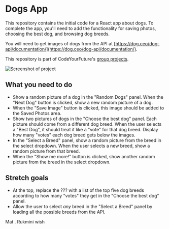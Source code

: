 # Dogs App

This repository contains the initial code for a React app about dogs. To complete the app, you'll need to add the functionality for saving photos, choosing the best dog, and browsing dog breeds.

You will need to get images of dogs from the API at [https://dog.ceo/dog-api/documentation/](https://dog.ceo/dog-api/documentation/).

This repository is part of CodeYourFuture's [group projects](https://github.com/CodeYourFuture/group-projects).

![Screenshot of project](screenshot.png)

## What you need to do

* Show a random picture of a dog in the "Random Dogs" panel. When the "Next Dog" button is clicked, show a new random picture of a dog.
* When the "Save Image" button is clicked, this image should be added to the Saved Photos area.
* Show two pictures of dogs in the "Choose the best dog" panel. Each picture should come from a different dog breed. When the user selects a "Best Dog", it should treat it like a "vote" for that dog breed. Display how many "votes" each dog breed gets below the images.
* In the "Select a Breed" panel, show a random picture from the breed in the select dropdown. When the user selects a new breed, show a random picture from that breed.
* When the "Show me more!" button is clicked, show another random picture from the breed in the select dropdown.

## Stretch goals

* At the top, replace the ??? with a list of the top five dog breeds according to how many "votes" they get in the "Choose the best dog" panel.
* Allow the user to select _any_ breed in the "Select a Breed" panel by loading all the possible breeds from the API.

Mat .
Rukmini wish

